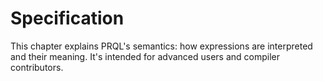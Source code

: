 # Specification

This chapter explains PRQL's semantics: how expressions are interpreted and
their meaning. It's intended for advanced users and compiler contributors.
